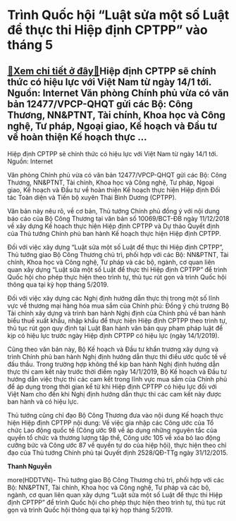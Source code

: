 Trình Quốc hội “Luật sửa một số Luật để thực thi Hiệp định CPTPP” vào tháng 5
=============================================================================

[:gift:Xem chi tiết ở đây:gift:](https://hddtvn.com/trinh-quoc-hoi-luat-sua-mot-so-luat-de-thuc-thi-hiep-dinh-cptpp-vao-thang-5/)Hiệp định CPTPP sẽ chính thức có hiệu lực với Việt Nam từ ngày 14/1 tới. Nguồn: Internet Văn phòng Chính phủ vừa có văn bản 12477/VPCP-QHQT gửi các Bộ: Công Thương, NN&PTNT, Tài chính, Khoa học và Công nghệ, Tư pháp, Ngoại giao, Kế hoạch và Đầu tư về hoàn thiện Kế hoạch thực …
-------------------------------------------------------------------------------------------------------------------------------------------------------------------------------------------------------------------------------------------------------------------------------------







 






 Hiệp định CPTPP sẽ chính thức có hiệu lực với Việt Nam từ ngày 14/1 tới. Nguồn: Internet 


Văn phòng Chính phủ vừa có văn bản 12477/VPCP-QHQT gửi các Bộ: Công Thương, NN&PTNT, Tài chính, Khoa học và Công nghệ, Tư pháp, Ngoại giao, Kế hoạch và Đầu tư về hoàn thiện Kế hoạch thực hiện Hiệp định Đối tác Toàn diện và Tiến bộ xuyên Thái Bình Dương (CPTPP).


 Văn bản này nêu rõ, về cơ bản, Thủ tướng Chính phủ đồng ý với nội dung báo cáo của Bộ Công Thương tại văn bản số 10069/BCT-ĐB ngày 11/12/2018 về xây dựng Kế hoạch thực hiện Hiệp định CPTPP và Dự thảo Quyết định của Thủ tướng Chính phủ ban hành Kế hoạch thực hiện Hiệp định CPTPP. 


 Đối với việc xây dựng “Luật sửa một số Luật để thực thi Hiệp định CPTPP”, Thủ tướng giao Bộ Công Thương chủ trì, phối hợp với các Bộ: NN&PTNT, Tài chính, Khoa học và Công nghệ, Tư pháp và các bộ, ngành, cơ quan liên quan xây dựng “Luật sửa một số Luật để thực thi Hiệp định CPTPP” để trình Quốc hội cho phép thực hiện theo trình tự, thủ tục rút gọn và trình Quốc hội thông qua tại kỳ họp tháng 5/2019.


 Đối với việc xây dựng các Nghị định hướng dẫn thực thị trong một số lĩnh vực về thương mại hàng hóa mua sắm của Chính phủ: Đồng ý chủ trương Bộ Tài chính xây dựng và trình ban hành Nghị định của Chính phủ về ban hành biểu thuế xuất khẩu, nhập khẩu để thực hiện Hiệp định CPTPP theo trình tự, thủ tục rút gọn quy định tại Luật Ban hành văn bản quy phạm pháp luật để kịp có hiệu lực trước ngày Hiệp định CPTPP có hiệu lực (ngày 14/1/2019).


 Cũng theo văn bản này, Bộ Kế hoạch và Đầu tư khẩn trương xây dựng và trình Chính phủ ban hành Nghị định hướng dẫn thực thi điều ước quốc tế về đấu thầu. Trong trường hợp không thể kịp ban hành Nghị định hướng dẫn thực thi cam kết này trước thời điểm ngày 14/1/2019, Bộ Kế hoạch và Đầu tư hướng dẫn việc thực thi các cam kết trong lĩnh vực mua sắm của Chính phủ để áp dụng trong thời gian kể từ khi Hiệp định CPTPP có hiệu lực đối với Việt Nam cho đến khi Nghị định hướng dẫn thực thi các cam kết này được ban hành và có hiệu lực. 


 Thủ tướng cũng chỉ đạo Bộ Công Thương đưa vào nội dung Kế hoạch thực hiện Hiệp định CPTPP nội dung: Về việc gia nhập các Công ước của Tổ chức Lao động quốc tế (Công ước 98 về áp dụng những nguyên tắc của quyền tổ chức và thương lượng tập thể, Công ước 105 về xóa bỏ lao động cưỡng bức và Công ước 87 về quyền tự do của hiệp hội), thực hiện theo chỉ đạo của Thủ tướng Chính phủ tại Quyết định 2528/QĐ-TTg ngày 31/12/2015.






**Thanh Nguyễn**



more(HDDTVN)- Thủ tướng giao Bộ Công Thương chủ trì, phối hợp với các Bộ: NN&PTNT, Tài chính, Khoa học và Công nghệ, Tư pháp và các bộ, ngành, cơ quan liên quan xây dựng “Luật sửa một số Luật để thực thi Hiệp định CPTPP” để trình Quốc hội cho phép thực hiện theo trình tự, thủ tục rút gọn và trình Quốc hội thông qua tại kỳ họp tháng 5/2019.

